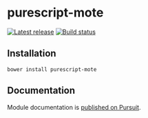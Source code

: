 # purescript-mote

[![Latest release](http://img.shields.io/github/release/garyb/purescript-mote.svg)](https://github.com/garyb/purescript-mote/releases)
[![Build status](https://travis-ci.org/garyb/purescript-mote.svg?branch=master)](https://travis-ci.org/garyb/purescript-mote)

## Installation

```
bower install purescript-mote
```

## Documentation

Module documentation is [published on Pursuit](http://pursuit.purescript.org/packages/purescript-mote).
